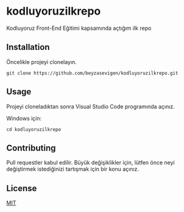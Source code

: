# kodluyoruzilkrepo

Kodluyoruz Front-End Eğitimi kapsamında açtığım ilk repo

## Installation

Öncelikle projeyi clonelayın.

```
git clone https://github.com/beyzasevigen/kodluyoruzilkrepo.git
```

## Usage

Projeyi cloneladıktan sonra Visual Studio Code programında açınız.

Windows için:

```
cd kodluyoruzilkrepo
```

## Contributing

Pull requestler kabul edilir. Büyük değişiklikler için, lütfen önce neyi değiştirmek istediğinizi tartışmak için bir konu açınız.

## License

[MIT](https://choosealicense.com/licenses/mit/)